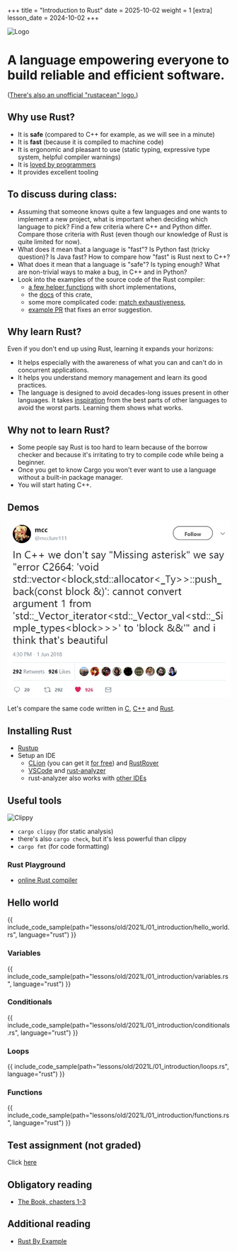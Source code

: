 +++
title = "Introduction to Rust"
date = 2025-10-02
weight = 1
[extra]
lesson_date = 2024-10-02
+++

![Logo](https://www.rust-lang.org/logos/rust-logo-blk.svg)

# A language empowering everyone to build reliable and efficient software.

([There's also an unofficial "rustacean" logo.](https://rustacean.net/))

## Why use Rust?

- It is **safe** (compared to C++ for example, as we will see in a minute)
- It is **fast** (because it is compiled to machine code)
- It is ergonomic and pleasant to use (static typing, expressive type system, helpful compiler
  warnings)
- It
  is [loved by programmers](https://insights.stackoverflow.com/survey/2021#section-most-loved-dreaded-and-wanted-programming-scripting-and-markup-languages)
- It provides excellent tooling

## To discuss during class:

- Assuming that someone knows quite a few languages and one wants to implement a new project,
  what is important when deciding which language to pick?
  Find a few criteria where C++ and Python differ. Compare those criteria with Rust (even though our knowledge of Rust is quite limited for now).
- What does it mean that a language is "fast"? Is Python fast (tricky question)?
  Is Java fast? How to compare how "fast" is Rust next to C++?
- What does it mean that a language is "safe"? Is typing enough? What are non-trivial
  ways to make a bug, in C++ and in Python?
- Look into the examples of the source code of the Rust compiler:
  - [a few helper functions](https://github.com/rust-lang/rust/blob/master/compiler/rustc_borrowck/src/path_utils.rs) with short implementations,
  - the [docs](https://doc.rust-lang.org/stable/nightly-rustc/rustc_borrowck/index.html) of this crate,
  - some more complicated code: [match exhaustiveness](https://github.com/rust-lang/rust/blob/master/compiler/rustc_pattern_analysis/src/usefulness.rs),
  - [example PR](https://github.com/rust-lang/rust/issues/83104) that fixes an error suggestion.

## Why learn Rust?

Even if you don't end up using Rust, learning it expands your horizons:

- It helps especially with the awareness of what you can and can't do in concurrent applications.
- It helps you understand memory management and learn its good practices.
- The language is designed to avoid decades-long issues present in other languages.
  It takes [inspiration](https://doc.rust-lang.org/reference/influences.html) from the best parts of other languages
  to avoid the worst parts. Learning them shows what works.

## Why not to learn Rust?

- Some people say Rust is too hard to learn because of the borrow checker and because
  it's irritating to try to compile code while being a beginner.
- Once you get to know Cargo you won't ever want to use a language without a built-in package
  manager.
- You will start hating C++.

## Demos

![Meme](cpp_meme.jpg)

Let's compare the same code written in [C](errors_demo.c), [C++](errors_demo.cpp)
and [Rust](errors_demo.rs).

## Installing Rust

- [Rustup](https://rustup.rs/)
- Setup an IDE
  - [CLion](https://www.jetbrains.com/clion/) (you can get
    it [for free](https://www.jetbrains.com/community/education/))
    and [RustRover](https://intellij-rust.github.io/)
  - [VSCode](https://code.visualstudio.com/)
    and [rust-analyzer](https://marketplace.visualstudio.com/items?itemName=matklad.rust-analyzer)
  - rust-analyzer also works
    with [other IDEs](https://rust-analyzer.github.io/manual.html#installation)

## Useful tools

![Clippy](clippy.jpg)

- `cargo clippy` (for static analysis)
- there's also `cargo check`, but it's less powerful than clippy
- `cargo fmt` (for code formatting)

### Rust Playground

- [online Rust compiler](https://play.rust-lang.org/)

## Hello world

{{ include_code_sample(path="lessons/old/2021L/01_introduction/hello_world.rs", language="rust") }}

### Variables

{{ include_code_sample(path="lessons/old/2021L/01_introduction/variables.rs", language="rust") }}

### Conditionals

{{ include_code_sample(path="lessons/old/2021L/01_introduction/conditionals.rs", language="rust") }}

### Loops

{{ include_code_sample(path="lessons/old/2021L/01_introduction/loops.rs", language="rust") }}

### Functions

{{ include_code_sample(path="lessons/old/2021L/01_introduction/functions.rs", language="rust") }}

## Test assignment (not graded)

Click [here](https://classroom.github.com/a/l3iF_TJU)

## Obligatory reading

- [The Book, chapters 1-3](https://doc.rust-lang.org/stable/book/)

## Additional reading

- [Rust By Example](https://doc.rust-lang.org/stable/rust-by-example/)
